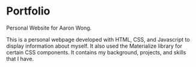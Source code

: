 # Portfolio
Personal Website for Aaron Wong.

This is a personal webpage developed with HTML, CSS, and Javascript to display information about myself. It also used the Materialize library for certain CSS components. It contains my background, projects, and skills that I have.
